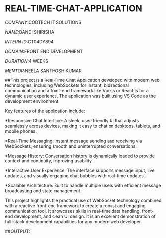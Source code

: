 # REAL-TIME-CHAT-APPLICATION

*COMPANY*:CODTECH IT SOLUTIONS

*NAME*:BANDI SHIRISHA

*INTERN ID*:CT04DY894

*DOMAIN*:FRONT END DEVELOPMENT

*DURATION*:4 WEEKS

*MENTOR*:NEELA SANTHOSH KUMAR

##This project is a Real-Time Chat Application developed with modern web technologies, including WebSockets for instant, bidirectional communication and a front-end framework like Vue.js or React.js for a dynamic user experience. The application was built using VS Code as the development environment.

Key features of the application include:

*Responsive Chat Interface: A sleek, user-friendly UI that adjusts seamlessly across devices, making it easy to chat on desktops, tablets, and mobile phones.

*Real-Time Messaging: Instant message sending and receiving via WebSockets, ensuring smooth and uninterrupted conversations.

*Message History: Conversation history is dynamically loaded to provide context and continuity, improving usability.

*Interactive User Experience: The interface supports message input, live updates, and visually engaging chat bubbles with real-time updates.

*Scalable Architecture: Built to handle multiple users with efficient message broadcasting and state management.

This project highlights the practical use of WebSocket technology combined with a reactive front-end framework to create a robust and engaging communication tool. It showcases skills in real-time data handling, front-end development, and clean UI design. It is an excellent demonstration of full-stack development capabilities for any modern web developer.

##OUTPUT:

